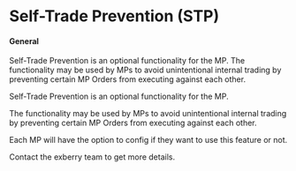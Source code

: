 # Self-Trade Prevention (STP)

#### General

Self-Trade Prevention is an optional functionality for the MP. The functionality may be used by MPs to avoid unintentional internal trading by preventing certain MP Orders from executing against each other.

Self-Trade Prevention is an optional functionality for the MP.&#x20;

The functionality may be used by MPs to avoid unintentional internal trading by preventing certain MP Orders from executing against each other.&#x20;

Each MP will have the option to config if they want to use this feature or not.

Contact the exberry team to get more details.
